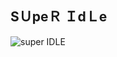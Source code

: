 ## SＵpeＲ ＩdＬe
![super IDLE](http://p4.itc.cn/q_70/images01/20210726/499fd282b0f24414a4a8467aa084d744.gif)
